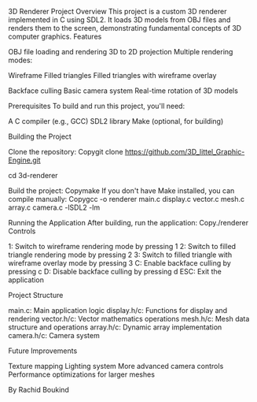 3D Renderer Project
Overview
This project is a custom 3D renderer implemented in C using SDL2. It loads 3D models from OBJ files and renders them to the screen, demonstrating fundamental concepts of 3D computer graphics.
Features

OBJ file loading and rendering
3D to 2D projection
Multiple rendering modes:

Wireframe
Filled triangles
Filled triangles with wireframe overlay


Backface culling
Basic camera system
Real-time rotation of 3D models

Prerequisites
To build and run this project, you'll need:

A C compiler (e.g., GCC)
SDL2 library
Make (optional, for building)

Building the Project

Clone the repository:
Copygit clone https://github.com/3D_littel_Graphic-Engine.git

cd 3d-renderer

Build the project:
Copymake
If you don't have Make installed, you can compile manually:
Copygcc -o renderer main.c display.c vector.c mesh.c array.c camera.c -lSDL2 -lm


Running the Application
After building, run the application:
Copy./renderer
Controls

1: Switch to wireframe rendering mode by pressing 1
2: Switch to filled triangle rendering mode by pressing 2
3: Switch to filled triangle with wireframe overlay mode by pressing 3
C: Enable backface culling by pressing c
D: Disable backface culling by pressing d
ESC: Exit the application

Project Structure

main.c: Main application logic
display.h/c: Functions for display and rendering
vector.h/c: Vector mathematics operations
mesh.h/c: Mesh data structure and operations
array.h/c: Dynamic array implementation
camera.h/c: Camera system

Future Improvements

Texture mapping
Lighting system
More advanced camera controls
Performance optimizations for larger meshes

By Rachid Boukind
